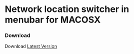 # Network location switcher in menubar for MACOSX

### Download
Download [Latest Version](https://github.com/fataio/netloc/raw/master/dist/netloc.pkg)
